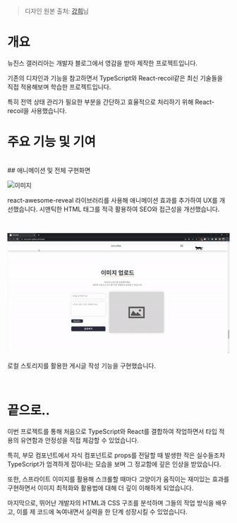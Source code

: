 > 디자인 원본 출처: [강희](https://github.com/kheeyaa)님

# 개요

뉴진스 갤러리아는 개발자 블로그에서 영감을 받아 제작한 프로젝트입니다.

기존의 디자인과 기능을 참고하면서 TypeScript와 React-recoil같은 최신 기술들을 직접 적용해보며
학습한 프로젝트입니다.

특히 전역 상태 관리가 필요한 부분을 간단하고 효율적으로 처리하기 위해 React-recoil을 사용했습니다.


# 주요 기능 및 기여
<br/>
## 애니메이션 및 전체 구현화면
<br/>

![이미지](public/assets/images/test1.gif)

react-awesome-reveal 라이브러리를 사용해 애니메이션 효과를 추가하여 UX를 개선했습니다.
시맨틱한 HTML 태그를 적극 활용하여 SEO와 접근성을 개선했습니다.

<br/>

![이미지](public/assets/images/test2.gif)

로컬 스토리지를 활용한 게시글 작성 기능을 구현했습니다.


<br/>


# 끝으로..

이번 프로젝트를 통해 처음으로 TypeScript와 React를 결합하여 작업하면서
타입 적용의 유연함과 안정성을 직접 체감할 수 있었습니다.

특히, 부모 컴포넌트에서 자식 컴포넌트로 props를 전달할 때 발생한 작은 실수들조차 TypeScript가 엄격하게 잡아내는 모습을 보며 그 정교함에 깊은 인상을 받았습니다.

또한, 스프라이트 이미지를 활용해 스크롤할 때마다 고양이가 움직이는 재미있는 효과를 구현하면서
이미지 최적화와 활용법에 대해 더 깊이 이해하게 되었습니다.

마지막으로, 뛰어난 개발자의 HTML과 CSS 구조를 분석하며 그들의 작업 방식을 배우고, 이를 제 코드에 녹여내면서 실력을 한 단계 성장시킬 수 있었습니다.

